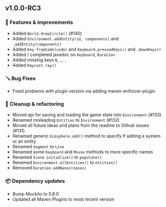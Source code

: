 ## v1.0.0-RC3


### 🚀 Features & improvements

- Added `World.drawCircle()` (#140)
- Added `Environment.addEntity(id, components)` and `.addEntity(components)`
- Added `Key.fromCode(code)` and `Keyboard.pressedKeys()` and `.downKeys()`
- Added / completed javadoc on `Keyboard`, `Duration`
- Added missing keys `N`, `,`, `.`
- Added `Raycast.ray()`

### 🪛 Bug Fixes

- Fixed problems with plugin version via adding maven-enforcer-plugin

### 🧽 Cleanup & refactoring

- Moved api for saving and loading the game state into `Environment` (#133)
- Renamed misleading `Entities` to `Environment` (#132)
- Moved all future ideas and plans from the readme to Github issues (#131)
- Renamed generic `Ecosphere.add()` method to specify if adding a system or an entity
- Renamed `Segment` to `Line`
- Renamed some `Keyboard` and `Mouse` methods to more specific names
- Renamed `Scene.initialize()` to `populate()`
- Renamed `Environment.allEntities()` to `entities()`
- Removed `Duration.addNanos(nanos)`

### 📦 Dependency updates

- Bump Mockito to 5.8.0
- Updated all Maven Plugins to most recent version